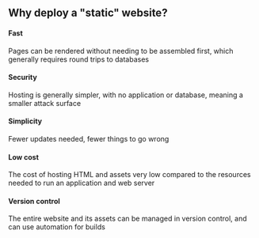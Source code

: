 ## Why deploy a "static" website?

#### Fast
Pages can be rendered without needing to be assembled first, which generally requires round trips to databases

#### Security
Hosting is generally simpler, with no application or database, meaning a smaller attack surface

#### Simplicity
Fewer updates needed, fewer things to go wrong

#### Low cost
The cost of hosting HTML and assets very low compared to the resources needed to run an application and web server

#### Version control
The entire website and its assets can be managed in version control, and can use automation for builds
